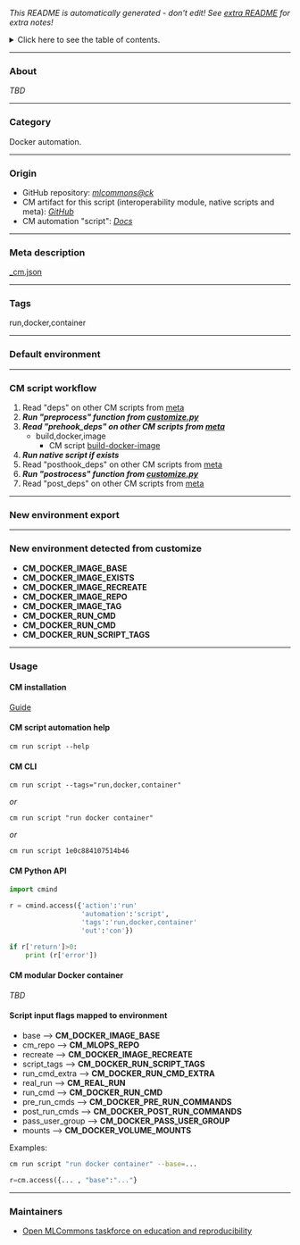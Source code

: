 *This README is automatically generated - don't edit! See [extra README](README-extra.md) for extra notes!*

<details>
<summary>Click here to see the table of contents.</summary>

* [About](#about)
* [Category](#category)
* [Origin](#origin)
* [Meta description](#meta-description)
* [Tags](#tags)
* [Default environment](#default-environment)
* [CM script workflow](#cm-script-workflow)
* [New environment export](#new-environment-export)
* [New environment detected from customize](#new-environment-detected-from-customize)
* [Usage](#usage)
  * [ CM installation](#cm-installation)
  * [ CM script automation help](#cm-script-automation-help)
  * [ CM CLI](#cm-cli)
  * [ CM Python API](#cm-python-api)
  * [ CM modular Docker container](#cm-modular-docker-container)
  * [ Script input flags mapped to environment](#script-input-flags-mapped-to-environment)
* [Maintainers](#maintainers)

</details>

___
### About

*TBD*
___
### Category

Docker automation.
___
### Origin

* GitHub repository: *[mlcommons@ck](https://github.com/mlcommons/ck/tree/master/cm-mlops)*
* CM artifact for this script (interoperability module, native scripts and meta): *[GitHub](https://github.com/mlcommons/ck/tree/master/cm-mlops/script/run-docker-container)*
* CM automation "script": *[Docs](https://github.com/octoml/ck/blob/master/docs/list_of_automations.md#script)*

___
### Meta description
[_cm.json](_cm.json)

___
### Tags
run,docker,container

___
### Default environment

___
### CM script workflow

  1. Read "deps" on other CM scripts from [meta](https://github.com/mlcommons/ck/tree/master/cm-mlops/script/run-docker-container/_cm.json)
  1. ***Run "preprocess" function from [customize.py](https://github.com/mlcommons/ck/tree/master/cm-mlops/script/run-docker-container/customize.py)***
  1. ***Read "prehook_deps" on other CM scripts from [meta](https://github.com/mlcommons/ck/tree/master/cm-mlops/script/run-docker-container/_cm.json)***
     * build,docker,image
       - CM script [build-docker-image](https://github.com/mlcommons/ck/tree/master/cm-mlops/script/build-docker-image)
  1. ***Run native script if exists***
  1. Read "posthook_deps" on other CM scripts from [meta](https://github.com/mlcommons/ck/tree/master/cm-mlops/script/run-docker-container/_cm.json)
  1. ***Run "postrocess" function from [customize.py](https://github.com/mlcommons/ck/tree/master/cm-mlops/script/run-docker-container/customize.py)***
  1. Read "post_deps" on other CM scripts from [meta](https://github.com/mlcommons/ck/tree/master/cm-mlops/script/run-docker-container/_cm.json)
___
### New environment export

___
### New environment detected from customize

* **CM_DOCKER_IMAGE_BASE**
* **CM_DOCKER_IMAGE_EXISTS**
* **CM_DOCKER_IMAGE_RECREATE**
* **CM_DOCKER_IMAGE_REPO**
* **CM_DOCKER_IMAGE_TAG**
* **CM_DOCKER_RUN_CMD**
* **CM_DOCKER_RUN_CMD**
* **CM_DOCKER_RUN_SCRIPT_TAGS**
___
### Usage

#### CM installation
[Guide](https://github.com/mlcommons/ck/blob/master/docs/installation.md)

#### CM script automation help
```cm run script --help```

#### CM CLI
`cm run script --tags="run,docker,container"`

*or*

`cm run script "run docker container"`

*or*

`cm run script 1e0c884107514b46`

#### CM Python API

```python
import cmind

r = cmind.access({'action':'run'
                  'automation':'script',
                  'tags':'run,docker,container'
                  'out':'con'})

if r['return']>0:
    print (r['error'])
```

#### CM modular Docker container
*TBD*

#### Script input flags mapped to environment

* base --> **CM_DOCKER_IMAGE_BASE**
* cm_repo --> **CM_MLOPS_REPO**
* recreate --> **CM_DOCKER_IMAGE_RECREATE**
* script_tags --> **CM_DOCKER_RUN_SCRIPT_TAGS**
* run_cmd_extra --> **CM_DOCKER_RUN_CMD_EXTRA**
* real_run --> **CM_REAL_RUN**
* run_cmd --> **CM_DOCKER_RUN_CMD**
* pre_run_cmds --> **CM_DOCKER_PRE_RUN_COMMANDS**
* post_run_cmds --> **CM_DOCKER_POST_RUN_COMMANDS**
* pass_user_group --> **CM_DOCKER_PASS_USER_GROUP**
* mounts --> **CM_DOCKER_VOLUME_MOUNTS**

Examples:

```bash
cm run script "run docker container" --base=...
```
```python
r=cm.access({... , "base":"..."}
```
___
### Maintainers

* [Open MLCommons taskforce on education and reproducibility](https://github.com/mlcommons/ck/blob/master/docs/mlperf-education-workgroup.md)
